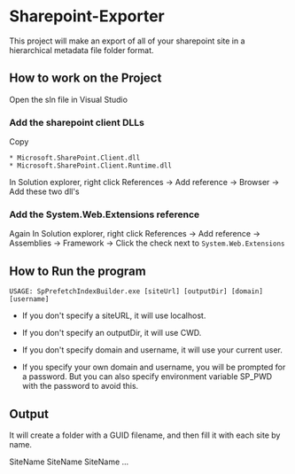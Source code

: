 # Sharepoint-Exporter

This project will make an export of all of your sharepoint site in a hierarchical metadata file folder format.

## How to work on the Project

Open the sln file in Visual Studio

### Add the sharepoint client DLLs

Copy 

	* Microsoft.SharePoint.Client.dll
	* Microsoft.SharePoint.Client.Runtime.dll
 
In Solution explorer, right click References -> Add reference -> Browser -> Add these two dll's

### Add the System.Web.Extensions reference

Again In Solution explorer, right click References -> Add reference -> Assemblies -> Framework -> Click the check next to `System.Web.Extensions`

## How to Run the program 

`USAGE: SpPrefetchIndexBuilder.exe [siteUrl] [outputDir] [domain] [username]`

* If you don't specify a siteURL, it will use localhost.

* If you don't specify an outputDir, it will use CWD.

* If you don't specify domain and username, it will use your current user.

* If you specify your own domain and username, you will be prompted for a password. But you can also specify environment variable SP_PWD with the password to avoid this.

## Output

It will create a folder with a GUID filename, and then fill it with each site by name.

SiteName
	SiteName
		SiteName
		...
